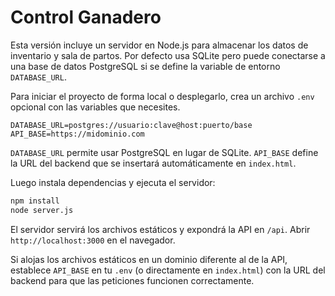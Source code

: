 # Control Ganadero

Esta versión incluye un servidor en Node.js para almacenar los datos de
inventario y sala de partos. Por defecto usa SQLite pero puede conectarse a una
base de datos PostgreSQL si se define la variable de entorno `DATABASE_URL`.

Para iniciar el proyecto de forma local o desplegarlo, crea un archivo `.env` opcional con las variables que necesites.

```
DATABASE_URL=postgres://usuario:clave@host:puerto/base
API_BASE=https://midominio.com
```

`DATABASE_URL` permite usar PostgreSQL en lugar de SQLite. `API_BASE` define la URL del backend que se insertará automáticamente en `index.html`.

Luego instala dependencias y ejecuta el servidor:

```bash
npm install
node server.js
```

El servidor servirá los archivos estáticos y expondrá la API en `/api`. Abrir
`http://localhost:3000` en el navegador.

Si alojas los archivos estáticos en un dominio diferente al de la API,
establece `API_BASE` en tu `.env` (o directamente en `index.html`) con la URL
del backend para que las peticiones funcionen correctamente.
